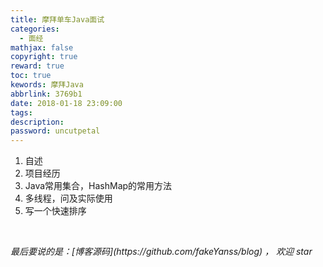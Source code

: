 ```yaml
---
title: 摩拜单车Java面试
categories:
  - 面经
mathjax: false
copyright: true
reward: true
toc: true
kewords: 摩拜Java
abbrlink: 3769b1
date: 2018-01-18 23:09:00
tags:
description:
password: uncutpetal
---
```


1. 自述
2. 项目经历
3. Java常用集合，HashMap的常用方法
4. 多线程，问及实际使用
5. 写一个快速排序

<br>
<p id="div-border-top-green"><i>最后要说的是：[博客源码](https://github.com/fakeYanss/blog) ， 欢迎 star</i></p>



